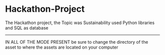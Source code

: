 # Hackathon-Project
The Hackathon  project, the Topic was Sustainability used Python libraries and SQL as database


*********
IN ALL OF THE MODE PRESENT be sure to change the directory of the asset to where the assets are located on your computer 
